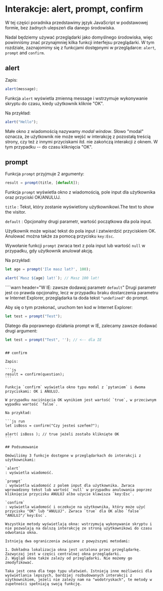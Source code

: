 # Interakcje: alert, prompt, confirm

W tej części poradnika przedstawimy język JavaScript w podstawowej formie, bez żadnych ulepszeń dla danego środowiska.

Nadal będziemy używać przeglądarki jako domyślnego środowiska, więc powinniśmy znać przynajmniej kilka funkcji interfejsu przeglądarki. W tym rozdziale, zaznajomimy się z funkcjami dostępnymi w przeglądarce: `alert`, `prompt` and `confirm`.

## alert

Zapis:

```js
alert(message);
```

Funkcja `alert` wyświetla zmienną message i wstrzymuje wykonywanie skryptu do czasu, kiedy użytkownik kliknie "OK".

Na przykład:

```js run
alert("Hello");
```

Małe okno z wiadomością nazywamy *modal window*. Słowo "modal" oznacza, że użytkownik nie może wejść w interakcję z pozostałą treścią strony, czy też z innymi przyciskami itd. nie zakończą interakcji z oknem. W tym przypadku -- do czasu kliknięcia "OK".

## prompt

Funkcja `prompt` przyjmuje 2 argumenty:

```js no-beautify
result = prompt(title, [default]);
```

Funkcja `prompt` wyświetla okno z wiadomością, pole input dla użytkownika oraz przyciski OK/ANULUJ.

`title`
: Tekst, który zostanie wyświetlony użytkownikowi.The text to show the visitor.

`default`
: Opcjonalny drugi parametr, wartość początkowa dla pola input.

Użytkownik może wpisać tekst do pola input i zatwierdzić przyciskiem OK. Anulować można także za pomocą przycisku `key:Esc`.

Wywołanie funkcji `prompt` zwraca text z pola input lub wartość `null` w przypadku, gdy użytkownik anulował akcję.

Na przykład:

```js run
let age = prompt('Ile masz lat?', 100);

alert(`Masz ${age} lat!`); // Masz 100 lat!
```

````warn header="W IE: zawsze dodawaj parametr `default`"
Drugi parametr jest co prawda opcjonalny, lecz w przypadku braku dostarczenia parametru w Internet Explorer, przeglądarka ta doda tekst `"undefined"` do prompt.

Aby się o tym przekonać, uruchom ten kod w Internet Explorer:

```js run
let test = prompt("Test");
```

Dlatego dla poprawnego działania prompt w IE, zalecamy zawsze dodawać drugi argument:

```js run
let test = prompt("Test", ''); // <-- dla IE
```
````

## confirm

Zapis:

```js
result = confirm(question);
```

Funkcja `confirm` wyświetla okno typu modal z `pytaniem` i dwoma przyciskami: OK i ANULUJ.

W przypadku naciśnięcia OK wynikiem jest wartość `true`, w przeciwnym wypadku wartość `false`.

Na przykład:

```js run
let isBoss = confirm("Czy jesteś szefem?");

alert( isBoss ); // true jeżeli zostało kliknięte OK
```

## Podsumowanie

Omówiliśmy 3 funkcje dostępne w przeglądarkach do interakcji z użytkownikami:

`alert`
: wyświetla wiadomość.

`prompt`
: wyświetla wiadomość z polem input dla użytkownika. Zwraca wprowadzony tekst lub wartość `null` w przypadku anulowania poprzez kliknięcie przycisku ANULUJ albo użycie klawisza `key:Esc`.

`confirm`
: wyświetla wiadomość i oczekuje na użytkownika, który może użyć przycisku "OK" lub "ANULUJ". Zwraca `true` dla OK albo `false` "ANULUJ"/`key:Esc`.

Wszystkie metody wyświetlają okna: wstrzymują wykonywanie skryptu i nie pozwalają na dalszą interakcję ze stroną użytkownikowi do czasu odwołania okna.

Istnieją dwa ograniczenia związane z powyższymi metodami:

1. Dokładna lokalizacja okna jest ustalona przez przeglądarkę. Zazwyczaj jest w części centralnej okna przeglądarki.
2. Wygląd okna także zależy od przeglądarki. Nie możemy go zmodyfikować.

Taka jest cena dla tego typu ułatwień. Istnieją inne możliwości dla wyświetlania lepszych, bardziej rozbudowanych interakcji z użytkownikiem, jeżeli nie zależy nam na "wodotryskach", te metody w zupełności spełniają swoją funkcję.